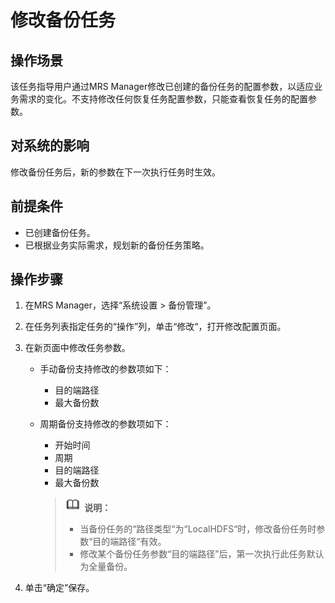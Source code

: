 # 修改备份任务<a name="ZH-CN_TOPIC_0035271580"></a>

## 操作场景<a name="section4592770114628"></a>

该任务指导用户通过MRS Manager修改已创建的备份任务的配置参数，以适应业务需求的变化。不支持修改任何恢复任务配置参数，只能查看恢复任务的配置参数。

## 对系统的影响<a name="section17743278114648"></a>

修改备份任务后，新的参数在下一次执行任务时生效。

## 前提条件<a name="section1999999114656"></a>

-   已创建备份任务。
-   已根据业务实际需求，规划新的备份任务策略。

## 操作步骤<a name="section739059411472"></a>

1.  在MRS Manager，选择“系统设置 \> 备份管理”。
2.  在任务列表指定任务的“操作”列，单击“修改“，打开修改配置页面。
3.  在新页面中修改任务参数。
    -   手动备份支持修改的参数项如下：
        -   目的端路径
        -   最大备份数

    -   周期备份支持修改的参数项如下：

        -   开始时间
        -   周期
        -   目的端路径
        -   最大备份数

        >![](public_sys-resources/icon-note.gif) **说明：**   
        >-   当备份任务的“路径类型“为“LocalHDFS“时，修改备份任务时参数“目的端路径“有效。  
        >-   修改某个备份任务参数“目的端路径”后，第一次执行此任务默认为全量备份。  


4.  单击“确定”保存。

